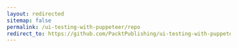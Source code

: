 ```yaml
---
layout: redirected
sitemap: false
permalink: /ui-testing-with-puppeteer/repo
redirect_to: https://github.com/PacktPublishing/ui-testing-with-puppeteer
---
```


